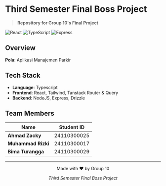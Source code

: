 # Third Semester Final Boss Project

> **Repository for Group 10's Final Project**

![React](https://img.shields.io/badge/React-19.1.1-61DAFB?style=flat-square&logo=react&logoColor=white)
![TypeScript](https://img.shields.io/badge/TypeScript-5.8.3-3178C6?style=flat-square&logo=typescript&logoColor=white)
![Express](https://img.shields.io/badge/Express-5.1.0-000000?style=flat-square&logo=express&logoColor=white)

## Overview

**Pola**: Aplikasi Manajemen Parkir

## Tech Stack

- **Language**: Typescript
- **Frontend**: React, Tailwind, Tanstack Router & Query
- **Backend**: NodeJS, Express, Drizzle

## Team Members

| Name | Student ID |
|------|------------|
| **Ahmad Zacky** | 24110300025
| **Muhammad Rizki** | 24110300017
| **Bima Turangga** | 24110300029

---

<div align="center">
  <p>Made with ❤️ by Group 10</p>
  <p><em>Third Semester Final Boss Project</em></p>
</div>
